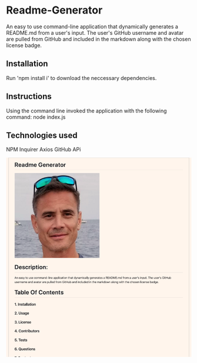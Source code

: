 # Readme-Generator
An easy to use command-line application that dynamically generates a README.md from a user's input. The user's GitHub username and avatar are pulled from GitHub and included in the markdown along with the chosen license badge. 

## Installation
Run 'npm install i' to download the neccessary dependencies. 

## Instructions 
Using the command line invoked the application with the following command: node index.js

## Technologies used
NPM Inquirer
Axios
GitHub APi


![Screenshot](Assets/Readme%20Screenshot.png)
